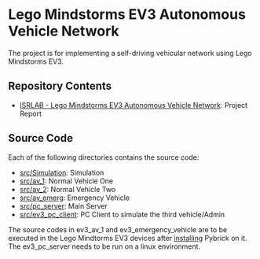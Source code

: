 # Lego Mindstorms EV3 Autonomous Vehicle Network

The project is for implementing a self-driving vehicular network using Lego Mindstorms EV3.

## Repository Contents
- [ISRLAB - Lego Mindstorms EV3 Autonomous Vehicle Network](Final_Report_ISRLAB.pdf): Project Report
## Source Code
Each of the following directories contains the source code:
- [src/Simulation](src/Simulation): Simulation  
- [src/av_1](src/av_1): Normal Vehicle One
- [src/av_2](src/av_2): Normal Vehicle Two
- [src/av_emerg](src/av_emerg): Emergency Vehicle
- [src/pc_server](src/pc_server): Main Server
- [src/ev3_pc_client](src/ev3_pc_client): PC Client to simulate the third vehicle/Admin



The source codes in ev3_av_1 and ev3_emergency_vehicle are to be executed in the Lego Mindtorms EV3 devices after [installing](https://pybricks.com/install/mindstorms-ev3/installation/) Pybrick on it. The ev3_pc_server needs to be run on a linux environment.
